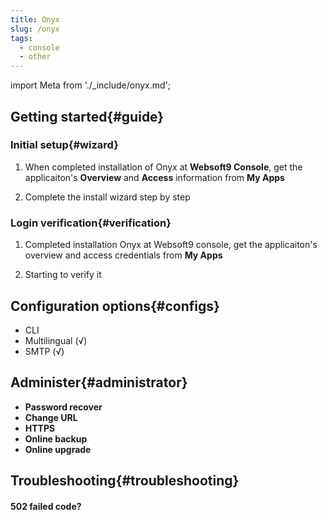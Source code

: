 ```yaml
---
title: Onyx
slug: /onyx
tags:
  - console
  - other
---
```


import Meta from './_include/onyx.md';

<Meta name="meta" />

## Getting started{#guide}

### Initial setup{#wizard}

1. When completed installation of Onyx at **Websoft9 Console**, get the applicaiton's **Overview** and **Access** information from **My Apps**  

2. Complete the install wizard step by step

### Login verification{#verification}

1. Completed installation Onyx at Websoft9 console, get the applicaiton's overview and access credentials from **My Apps**  

2. Starting to verify it

## Configuration options{#configs}

- CLI
- Multilingual (√)
- SMTP (√)

## Administer{#administrator}

- **Password recover**
- **Change URL**
- **HTTPS**
- **Online backup**
- **Online upgrade**

## Troubleshooting{#troubleshooting}

#### 502 failed code?